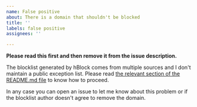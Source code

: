 ```yaml
---
name: False positive
about: There is a domain that shouldn't be blocked
title: ''
labels: false positive
assignees: ''

---
```


**Please read this first and then remove it from the issue description.**

The blocklist generated by hBlock comes from multiple sources and I don't maintain a public exception list. Please read [the relevant section of the README.md file](https://github.com/hectorm/hblock/blob/master/README.md#i-found-a-false-positive-what-should-i-do) to know how to proceed.

In any case you can open an issue to let me know about this problem or if the blocklist author doesn't agree to remove the domain.

